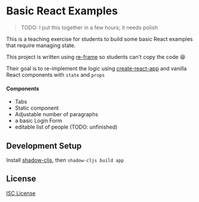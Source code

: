# Basic React Examples

> TODO: I put this together in a few hours; it needs polish

This is a teaching exercise for students to build some basic React examples that require managing state.

This project is written using [re-frame] so students can't copy the code :laughing:

Their goal is to re-implement the logic using [create-react-app] and vanilla React components with `state` and `props`

[re-frame]:https://github.com/Day8/re-frame
[create-react-app]:https://github.com/facebook/create-react-app

#### Components

- Tabs
- Static component
- Adjustable number of paragraphs
- a basic Login Form
- editable list of people (TODO: unfinished)

## Development Setup

Install [shadow-cljs], then `shadow-cljs build app`

[shadow-cljs]:http://shadow-cljs.org/

## License

[ISC License](LICENSE.md)
